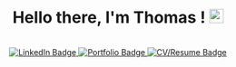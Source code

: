 <div align="center">
  <h1> Hello there, I'm Thomas !    <img src="https://josephbeasse.fr/test/retrosunwave.gif" width="25px"/>
  </h1>
  <br>
  <div id="badges">
    <a href="https://www.linkedin.com/in/thomaschimbault/">
      <img src="https://img.shields.io/badge/LinkedIn-informational?style=for-the-badge&logo=linkedin&logoColor=white" alt="LinkedIn Badge" />
    </a>
    <a href="https://www.thomaschimbault.fr">
      <img src="https://img.shields.io/badge/Portfolio-critical?style=for-the-badge" alt="Portfolio Badge" />
    </a>
    <a href="https://josephbeasse.fr/CV_BEASSE_Joseph_ENG.pdf">
      <img src="https://img.shields.io/badge/-Resume%2FCV-blueviolet?style=for-the-badge" alt="CV/Resume Badge" />
    </a>
  </div>
  <br>

</div>
